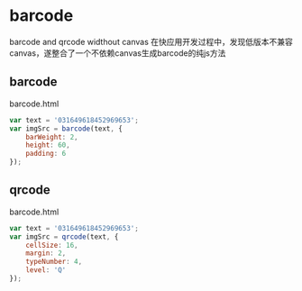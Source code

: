 # barcode
barcode and qrcode widthout canvas
在快应用开发过程中，发现低版本不兼容canvas，遂整合了一个不依赖canvas生成barcode的纯js方法

## barcode
barcode.html
```javascript
var text = '031649618452969653';
var imgSrc = barcode(text, {
	barWeight: 2,
	height: 60,
	padding: 6
});
```

## qrcode
barcode.html
```javascript
var text = '031649618452969653';
var imgSrc = qrcode(text, {
	cellSize: 16,
	margin: 2,
	typeNumber: 4,
	level: 'Q'
});
```
